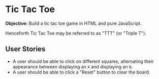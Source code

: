 # Tic Tac Toe

**Objective:** Build a tic tac toe game in HTML and pure JavaScript.

Henceforth Tic Tac Toe may be referred to as "TTT" (or "Triple T").

## User Stories
* A user should be able to click on different squares, alternating their appearance between displaying an `X` and displaying an `O`.
* A user should be able to click a "Reset" button to clear the board.
